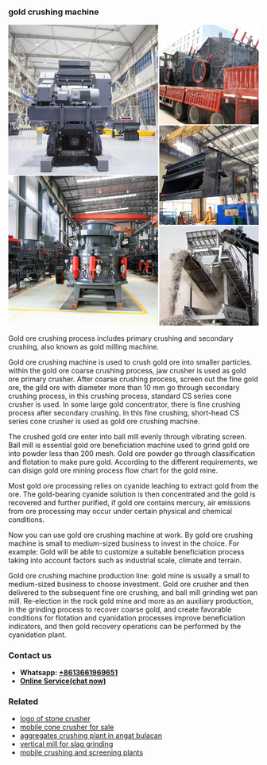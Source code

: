<h3>gold crushing machine</h3><img src='1708589519.jpg' alt=''><p>Gold ore crushing process includes primary crushing and secondary crushing, also known as gold milling machine. </p><p>Gold ore crushing machine is used to crush gold ore into smaller particles. within the gold ore coarse crushing process, jaw crusher is used as gold ore primary crusher. After coarse crushing process, screen out the fine gold ore, the gild ore with diameter more than 10 mm go through secondary crushing process, in this crushing process, standard CS series cone crusher is used. In some large gold concentrator, there is fine crushing process after secondary crushing. In this fine crushing, short-head CS series cone crusher is used as gold ore crushing machine.</p><p>The crushed gold ore enter into ball mill evenly through vibrating screen. Ball mill is essential gold ore beneficiation machine used to grind gold ore into powder less than 200 mesh. Gold ore powder go through classification and flotation to make pure gold. According to the different requirements, we can disign gold ore mining process flow chart for the gold mine.</p><p>Most gold ore processing relies on cyanide leaching to extract gold from the ore. The gold-bearing cyanide solution is then concentrated and the gold is recovered and further purified, if gold ore contains mercury, air emissions from ore processing may occur under certain physical and chemical conditions.</p><p>Now you can use gold ore crushing machine at work. By gold ore crushing machine is small to medium-sized business to invest in the choice. For example: Gold will be able to customize a suitable beneficiation process taking into account factors such as industrial scale, climate and terrain.</p><p>Gold ore crushing machine production line: gold mine is usually a small to medium-sized business to choose investment. Gold ore crusher and then delivered to the subsequent fine ore crushing, and ball mill grinding wet pan mill. Re-election in the rock gold mine and more as an auxiliary production, in the grinding process to recover coarse gold, and create favorable conditions for flotation and cyanidation processes improve beneficiation indicators, and then gold recovery operations can be performed by the cyanidation plant.</p><h3>Contact us</h3><ul><li><strong>Whatsapp:&nbsp;<a href="https://wa.me/8613661969651">+8613661969651</a></strong></li><li><a href="https://swt.shibang-china.com/?git&amp;zhl&amp;gold crushing machine"><strong>Online Service(chat now)</strong></a></li></ul><h3>Related</h3><ul><li><a href='logo of stone crusher.md'>logo of stone crusher</a></li><li><a href='mobile cone crusher for sale.md'>mobile cone crusher for sale</a></li><li><a href='aggregates crushing plant in angat bulacan.md'>aggregates crushing plant in angat bulacan</a></li><li><a href='vertical mill for slag grinding.md'>vertical mill for slag grinding</a></li><li><a href='mobile crushing and screening plants.md'>mobile crushing and screening plants</a></li></ul>